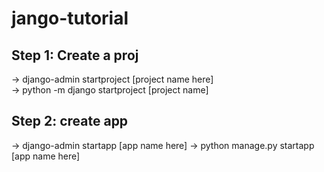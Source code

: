# jango-tutorial

## Step 1: Create a proj
-> django-admin startproject [project name here]  
-> python -m django startproject [project name]
## Step 2: create app
-> django-admin startapp [app name here]
-> python manage.py startapp [app name here]
